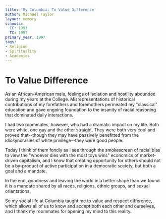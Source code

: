 ```yaml
---
title: 'My Columbia: To Value Difference'
author: Michael Taylor
layout: memory
schools:
  CC: 1993
  TC: 1997
primary_year: 1997
tags:
- Religion
- Spirituality
- Academics
---
```

# To Value Difference

As an African-American male, feelings of isolation and hostility abounded during my years at the College. Misrepresentations of historical contributions of my forefathers and foremothers permeated my "classical" education and gave ongoing foundation to the insanity of racial reasoning that dominated daily interactions.

I had two roommates, however, who had a dramatic impact on my life. Both were white, one gay and the other straight. They were both very cool and proved that--though they may have passively benefitted from the idiosyncrasies of white privilege--they were good people.

Today I think of them fondly as I see through the smokescreen of racial bias to view the "whoever dies with the most toys wins" economics of market-driven capitalism, and I know that creating opportunity for others should not be a by-product of active participation in a democratic society, but both a goal and a mandate.

In the end, goodness and leaving the world in a better shape than we found it is a mandate shared by all races, religions, ethnic groups, and sexual orientations.

So my social life at Columbia taught me to value and respect difference, which allows all of us to know and accept both each other and ourselves, and I thank my roommates for opening my mind to this reality.
